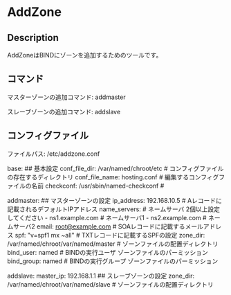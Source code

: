 
AddZone
====

Description
-----------
AddZoneはBINDにゾーンを追加するためのツールです。

コマンド
------
マスターゾーンの追加コマンド: addmaster

スレーブゾーンの追加コマンド: addslave

コンフィグファイル
---------------
ファイルパス: /etc/addzone.conf

base:				        ## 基本設定
  conf_file_dir: /var/named/chroot/etc  # コンフィグファイルの存在するディレクトリ
  conf_file_name: hosting.conf	        # 編集するコンフィグファイルの名前
  checkconf: /usr/sbin/named-checkconf  # 

addmaster:   			       	## マスターゾーンの設定
  ip_address: 192.168.10.5		# Aレコードに記載されるデフォルトIPアドレス
  name_servers:				# ネームサーバ 2個以上設定してください
    - ns1.example.com			# ネームサーバ1
    - ns2.example.com			# ネームサーバ2
  email: root@example.com		# SOAレコードに記載するメールアドレス
  spf: "v=spf1 mx ~all"			# TXTレコードに記載するSPFの設定
  zone_dir: /var/named/chroot/var/named/master # ゾーンファイルの配置ディレクトリ
  bind_user: named			# BINDの実行ユーザ ゾーンファイルのパーミッション
  bind_group: named			# BINDの実行グループ ゾーンファイルのパーミッション

addslave:
  master_ip: 192.168.1.1		## スレーブゾーンの設定
  zone_dir: /var/named/chroot/var/named/slave # ゾーンファイルの配置ディレクトリ
